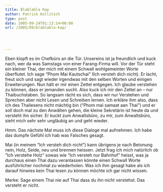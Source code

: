 ```yaml
---
title: Blablabla Kap
author: Patrick Kollitsch
type: post
date: 2005-09-24T01:13:14+00:00
url: /2005/09/blablabla-kap/




---
```

Eben klopft es im Chefb&uuml;ro an die T&uuml;r. Unsereins ist ja freundlich und kuck nach, wer da was Samstags von einer Farang-Firma will. Vor der T&uuml;r steht ein kleiner Thai, der mich mit einem Schwall wohlgemeinter Worte &uuml;berflutet. Ich sage &#8220;Phom Mai Kautschai&#8221; (Ich versteh dich nicht). Er lacht, freut sich und sagt wieder irgendwas mit den selben Worten und einigen Erweiterungen. Nun h&auml;lt er mir einen Zettel entgegen. Ich glaube verstehen zu k&ouml;nnen, dass er jemanden sucht. Also kuck ich mir den Zettel an &#8211; nur Thaibuchstaben. So langsam r&auml;cht es sich, dass wir nur Verstehen und Sprechen aber nicht Lesen und Schreiben lernen. Ich erkl&auml;re ihm also, dass ich des Thailesens nicht m&auml;chtig bin (&#8220;Phom mai samaat aan Thai&#8221;) und er soll doch mal zu den Anw&auml;lten gehen, die kleine Sekret&auml;rin ist heute da und versteht ihn sicher. Er kuckt zum Anwaltsb&uuml;ro, zu mir, zum Anwaltsb&uuml;ro, sieht mich sehr sehr ungl&auml;ubig an und geht wieder.

Hmm. Das n&auml;chste Mal muss ich diese Dialoge mal aufnehmen. Ich habe das dumpfe Gef&uuml;hl ich hab was Falsches gesagt.

Mai (in meinem &#8220;Ich versteh dich nicht&#8221;) kann &uuml;brigens je nach Betonung nein, Holz, Seide, neu und brennen heissen. Jetzt frag ich mich nat&uuml;rlich ob &#8220;Ich verstehe Holz&#8221; sowas wie &#8220;Ich versteh nur Bahnhof&#8221; heisst, was ja durchaus einen Thai dazu veranlassen k&ouml;nnte einen Schwall Worte ausf&uuml;hrlicher nochmal zu wiederholen. Was ich ihm gesagt habe als ich darauf hinwies kein Thai lesen zu k&ouml;nnen m&ouml;chte ich gar nicht wissen.

Merke: Sage einem Thai nie auf Thai dass du ihn nicht verstehst. Das versteht er nicht.